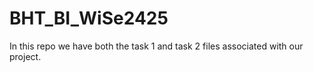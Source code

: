 # BHT_BI_WiSe2425
In this repo we have both the task 1 and task 2 files associated with our project.
